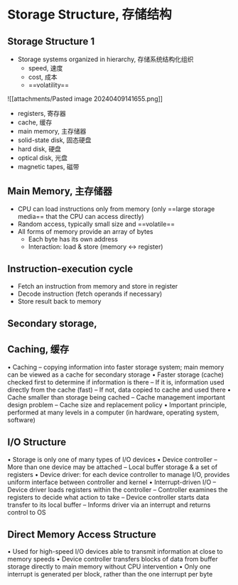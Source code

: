 # Storage Structure, 存储结构

## Storage Structure 1

- Storage systems organized in hierarchy, 存储系统结构化组织
	- speed, 速度
	- cost, 成本
	- ==volatility==

![[attachments/Pasted image 20240409141655.png]]
- registers, 寄存器
- cache, 缓存
- main memory, 主存储器
- solid-state disk, 固态硬盘
- hard disk, 硬盘
- optical disk, 光盘
- magnetic tapes, 磁带

## Main Memory, 主存储器

- CPU can load instructions only from memory (only ==large storage media== that the CPU can access directly)
- Random access, typically small size and ==volatile==
- All forms of memory provide an array of bytes
	- Each byte has its own address
	- Interaction: load & store (memory <-> register)

## Instruction-execution cycle

- Fetch an instruction from memory and store in register
- Decode instruction (fetch operands if necessary)
- Store result back to memory

## Secondary storage, 

## Caching, 缓存

• Caching – copying information into faster storage system; main memory can be viewed as a cache for secondary storage • Faster storage (cache) checked first to determine if information is there – If it is, information used directly from the cache (fast) – If not, data copied to cache and used there • Cache smaller than storage being cached – Cache management important design problem – Cache size and replacement policy • Important principle, performed at many levels in a computer (in hardware, operating system, software)

## I/O Structure

• Storage is only one of many types of I/O devices • Device controller – More than one device may be attached – Local buffer storage & a set of registers • Device driver: for each device controller to manage I/O, provides uniform interface between controller and kernel • Interrupt-driven I/O – Device driver loads registers within the controller – Controller examines the registers to decide what action to take – Device controller starts data transfer to its local buffer – Informs driver via an interrupt and returns control to OS

## Direct Memory Access Structure

• Used for high-speed I/O devices able to transmit information at close to memory speeds • Device controller transfers blocks of data from buffer storage directly to main memory without CPU intervention • Only one interrupt is generated per block, rather than the one interrupt per byte

